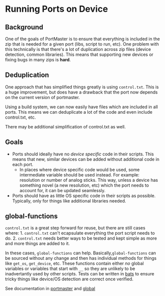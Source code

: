 # Running Ports on Device

## Background
One of the goals of PortMaster is to ensure that everything is included in the zip that is needed for a given port (libs, script to run, etc).  One problem with this technically is that there's a lot of duplication across zip files (device detection, common libraries).  This means that supporting new devices or fixing bugs in many zips is **hard**.

## Deduplication

One approach that has simplified things greatly is using `control.txt`.  This is a huge improvement, but does have a drawback that the port now depends on the current version of portmaster.

Using a build system, we can now easily have files which are included in all ports.  This means we can deduplicate a lot of the code and even include control.txt, etc.

There may be additional simplification of control.txt as well.

## Goals
- Ports should ideally have no *device specific* code in their scripts.  This means that new, similar devices can be added without additional code in each port.
  - In places where device specific code would be used, some intermediate variable should be used instead.  For example: resolution or number of analog sticks.  This way, unless a device has something novel (a new resolution, etc) which the port needs to account for, it can be updated seamlessly. 
- Ports should have as little OS specific code in their scripts as possible.  Typically, only for things like additional libraries needed.

## global-functions

`control.txt` is a great step forward for reuse, but there are still cases where: 1. `control.txt` can't ecapsulate everything the port script needs to do. 2. `control.txt` needs better ways to be tested and kept simple as more and more things are added to it.

In these cases, `global-functions` can help.  Basically,`global-functions` can be sourced without any change and then has individual methods for things like `get_os`, `get_device`, etc.  These functions contain either *no* global variables or variables that start with `__` so they are unlikely to be inadvertantly used by other scripts.  Tests can be written in [bats](https://github.com/bats-core/bats-core) to ensure tricky things like device/OS detection are correct once verified.

See documentation in [portmaster](../ports/portmaster/README.md) and [global](../ports/global/README.md)